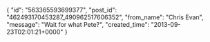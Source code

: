  {
   "id": "563365593699377",
   "post_id": "462493170453287_490962517606352",
   "from_name": "Chris Evan",
   "message": "Wait for what Pete?",
   "created_time": "2013-09-23T02:01:21+0000"
 }
